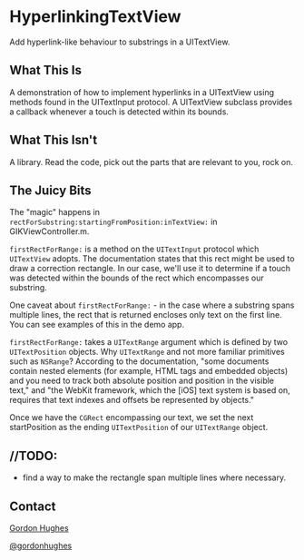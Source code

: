 # HyperlinkingTextView

Add hyperlink-like behaviour to substrings in a UITextView. 

## What This Is

A demonstration of how to implement hyperlinks in a UITextView using methods found in the UITextInput protocol. A UITextView subclass provides a callback whenever a touch is detected within its bounds.

## What This Isn't

A library. Read the code, pick out the parts that are relevant to you, rock on.

## The Juicy Bits

The "magic" happens in `rectForSubstring:startingFromPosition:inTextView:` in GIKViewController.m. 

`firstRectForRange:` is a method on the `UITextInput` protocol which `UITextView` adopts. The documentation states that this rect might be used to draw a correction rectangle. In our case, we'll use it to determine if a touch was detected within the bounds of the rect which encompasses our substring.

One caveat about `firstRectForRange:` - in the case where a substring spans multiple lines, the rect that is returned encloses only text on the first line. You can see examples of this in the demo app.

`firstRectForRange:` takes a `UITextRange` argument which is defined by two `UITextPosition` objects. Why `UITextRange` and not more familiar primitives such as `NSRange`? According to the documentation, "some documents contain nested elements (for example, HTML tags and embedded objects) and you need to track both absolute position and position in the visible text," and "the WebKit framework, which the [iOS] text system is based on, requires that text indexes and offsets be represented by objects."

Once we have the `CGRect` encompassing our text, we set the next startPosition as the ending `UITextPosition` of our `UITextRange` object.

## //TODO:

- find a way to make the rectangle span multiple lines where necessary.

## Contact

[Gordon Hughes](https://github.com/gik/)

[@gordonhughes](http://twitter.com/gordonhughes)
